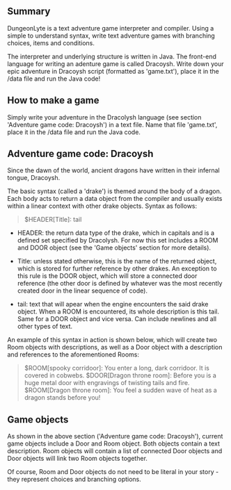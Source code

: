 ## Summary

DungeonLyte is a text adventure game interpreter and compiler. Using a simple to understand syntax, write text adventure games with branching choices, items and conditions.

The interpreter and underlying structure is written in Java. The front-end language for writing an adenture game is called Dracoysh. Write down your epic adventure in Dracoysh script (formatted as 'game.txt'), place it in the /data file and run the Java code!

## How to make a game

Simply write your adventure in the Dracolysh language (see section 'Adventure game code: Dracoysh') in a text file. Name that file 'game.txt', place it in the /data file and run the Java code. 

## Adventure game code: Dracoysh

Since the dawn of the world, ancient dragons have written in their infernal tongue, Dracoysh. 

The basic syntax (called a 'drake') is themed around the body of a dragon. Each body acts to return a data object from the compiler and usually exists within a linear context with other drake objects. Syntax as follows:

> $HEADER[Title]: tail

- HEADER: the return data type of the drake, which in capitals and is a defined set specified by Dracolysh. For now this set includes a ROOM and DOOR object (see the 'Game objects' section for more details). 

- Title: unless stated otherwise, this is the name of the returned object, which is stored for further reference by other drakes. An exception to this rule is the DOOR object, which will store a connected door reference (the other door is defined by whatever was the most recently created door in the linear sequence of code). 

- tail: text that will apear when the engine encounters the said drake object. When a ROOM is encountered, its whole description is this tail. Same for a DOOR object and vice versa. Can include newlines and all other types of text. 

An example of this syntax in action is shown below, which will create two Room objects with descriptions, as well as a Door object with a description and references to the aforementioned Rooms:

> $ROOM[spooky corridoor]: You enter a long, dark corridoor. It is covered in cobwebs.
> $DOOR[Dragon throne room]: Before you is a huge metal door with engravings of twisting tails and fire.
> $ROOM[Dragon throne room]: You feel a sudden wave of heat as a dragon stands before you!

## Game objects

As shown in the above section ('Adventure game code: Dracoysh'), current game objects include a Door and Room object. Both objects contain a text description. Room objects will contain a list of connected Door objects and Door objects will link two Room objects together. 

Of course, Room and Door objects do not need to be literal in your story - they represent choices and branching options. 